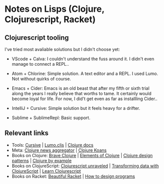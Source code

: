 # Notes on Lisps (Clojure, Clojurescript, Racket)

## Clojurescript tooling

I've tried most avaliable solutions but I didn't choose yet:

- VScode + Calva: I couldn't understand the fuss around it. I didn't even manage to connect a REPL..

- Atom + Chlorine: Simple solution. A text editor and a REPL. I used Lumo. Not without quirks of course.

- Emacs + Cider: Emacs is an old beast that after my fifth or sixth trial along the years I really believe that worths to tame. It certainly would become loyal for life. For now, I did't get even as far as installling Cider..

- IntelliJ + Cursive: Simple solution but it feels heavy for a drifter.

- Sublime + SublimeRepl: Basic support.

## Relevant links

- Tools: [Cursive](https://cursive-ide.com) | [Lumo.cljs](https://github.com/anmonteiro/lumo) | [Clojure docs](https://clojuredocs.org/quickref)
- Meta: [Clojure news aggregator](http://planet.clojure.in) | [Clojure Koans](http://clojurescriptkoans.com/)
- Books on Clojure: [Brave Clojure](https://www.braveclojure.com/) | [Elements of Clojure](https://leanpub.com/elementsofclojure/read_sample) | [Clojure design patterns](http://mishadoff.com/blog/clojure-design-patterns) | [Clojure by example](https://kimh.github.io/clojure-by-example)
- Books on ClojureScript: [Clojurescript unraveled](https://funcool.github.io/clojurescript-unraveled) | [Transforming data with ClojureScript](http://langintro.com/cljsbook) | [Learn Clojurescript](https://www.learn-clojurescript.com/)
- Books on Racket: [Beautiful Racket](https://beautifulracket.com) | [How to design programs](https://htdp.org)